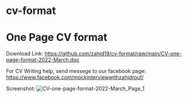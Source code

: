 # cv-format
# One Page CV format
Download Link:
https://github.com/zahid19/cv-format/raw/main/CV-one-page-format-2022-March.doc

For CV Writing help, send messege to our facebook page:
https://www.facebook.com/mockinterviewwithzahidrouf/

Screenshot:
![CV-one-page-format-2022-March_Page_1](https://user-images.githubusercontent.com/6873766/158008034-115f9981-136f-4f6c-a072-2827acde60aa.jpg)

